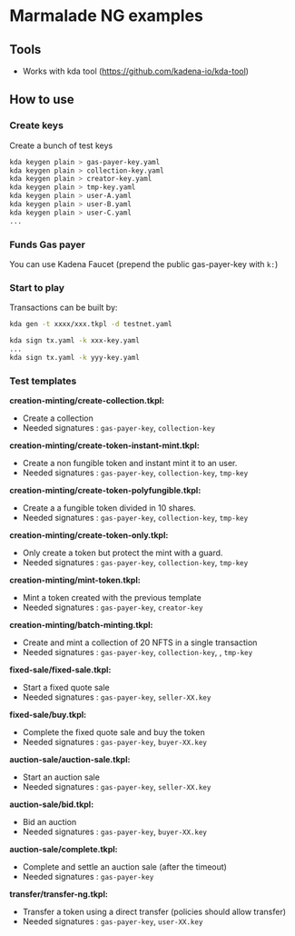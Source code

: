 # Marmalade NG examples


## Tools
  - Works with kda tool (https://github.com/kadena-io/kda-tool)

## How to use

### Create keys
  Create a bunch of test keys

  ```sh
  kda keygen plain > gas-payer-key.yaml
  kda keygen plain > collection-key.yaml
  kda keygen plain > creator-key.yaml
  kda keygen plain > tmp-key.yaml
  kda keygen plain > user-A.yaml
  kda keygen plain > user-B.yaml
  kda keygen plain > user-C.yaml
  ...
  ```

### Funds Gas payer
  You can use Kadena Faucet (prepend the public gas-payer-key with `k:`)

### Start to play
  Transactions can be built by:

  ```sh
  kda gen -t xxxx/xxx.tkpl -d testnet.yaml

  kda sign tx.yaml -k xxx-key.yaml
  ...
  kda sign tx.yaml -k yyy-key.yaml
  ```

### Test templates

**creation-minting/create-collection.tkpl:**
- Create a collection
- Needed signatures : ``gas-payer-key``, ``collection-key``

**creation-minting/create-token-instant-mint.tkpl:**
- Create a non fungible token and instant mint it to an user.
- Needed signatures : ``gas-payer-key``, ``collection-key``, ``tmp-key``

**creation-minting/create-token-polyfungible.tkpl:**
- Create a a fungible token divided in 10 shares.
- Needed signatures : ``gas-payer-key``, ``collection-key``, ``tmp-key``

**creation-minting/create-token-only.tkpl:**
- Only create a token but protect the mint with a guard.
- Needed signatures : ``gas-payer-key``, ``collection-key``, ``tmp-key``

**creation-minting/mint-token.tkpl:**
- Mint a token created with the previous template
- Needed signatures : ``gas-payer-key``, ``creator-key``

**creation-minting/batch-minting.tkpl:**
- Create and mint a collection of 20 NFTS in a single transaction
- Needed signatures : ``gas-payer-key``, ``collection-key``, , ``tmp-key``

**fixed-sale/fixed-sale.tkpl:**
- Start a fixed quote sale
- Needed signatures : ``gas-payer-key``, ``seller-XX.key``

**fixed-sale/buy.tkpl:**
- Complete the fixed quote sale and buy the token
- Needed signatures : ``gas-payer-key``, ``buyer-XX.key``

**auction-sale/auction-sale.tkpl:**
- Start an auction sale
- Needed signatures : ``gas-payer-key``, ``seller-XX.key``

**auction-sale/bid.tkpl:**
- Bid an auction
- Needed signatures : ``gas-payer-key``, ``buyer-XX.key``

**auction-sale/complete.tkpl:**
- Complete and settle an auction sale (after the timeout)
- Needed signatures : ``gas-payer-key``

**transfer/transfer-ng.tkpl:**
- Transfer a token using a direct transfer (policies should allow transfer)
- Needed signatures : ``gas-payer-key``, ``user-XX.key``
